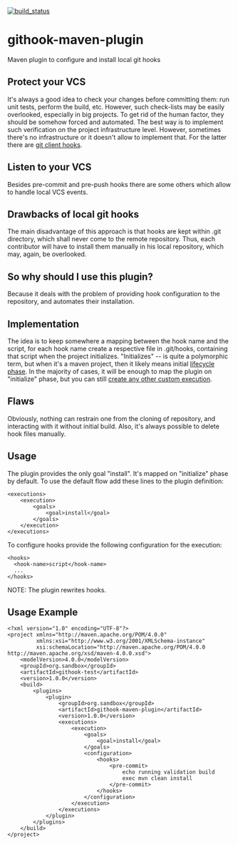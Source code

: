 [![build_status](https://travis-ci.org/phillipuniverse/githook-maven-plugin.svg?branch=master)](https://travis-ci.org/phillipuniverse/githook-maven-plugin)


# githook-maven-plugin
Maven plugin to configure and install local git hooks

## Protect your VCS
It's always a good idea to check your changes before committing them: run unit tests, perform the build, etc. However, such check-lists may be easily overlooked, especially in big projects. To get rid of the human factor, they should be somehow forced and automated. The best way is to implement such verification on the project infrastructure level. However, sometimes there's no infrastructure or it doesn't allow to implement that. For the latter there are [git client hooks](https://git-scm.com/book/en/v2/Customizing-Git-Git-Hooks).

## Listen to your VCS
Besides pre-commit and pre-push hooks there are some others which allow to handle local VCS events.

## Drawbacks of local git hooks
The main disadvantage of this approach is that hooks are kept within .git directory, which shall never come to the remote repository. Thus, each contributor will have to install them manually in his local repository, which may, again, be overlooked.

## So why should I use this plugin?
Because it deals with the problem of providing hook configuration to the repository, and automates their installation.

## Implementation
The idea is to keep somewhere a mapping between the hook name and the script, for each hook name create a respective file in .git/hooks, containing that script when the project initializes. "Initializes" -- is quite a polymorphic term, but when it's a maven project, then it likely means initial [lifecycle phase](https://maven.apache.org/guides/introduction/introduction-to-the-lifecycle.html). In the majority of cases, it will be enough to map the plugin on "initialize" phase, but you can still [create any other custom execution](https://maven.apache.org/guides/mini/guide-configuring-plugins.html#Using_the_executions_Tag).

## Flaws
Obviously, nothing can restrain one from the cloning of repository, and interacting with it without initial build. Also, it's always possible to delete hook files manually.

## Usage
The plugin provides the only goal "install". It's mapped on "initialize" phase by default. To use the default flow add these lines to the plugin definition:
```
<executions>
    <execution>
        <goals>
            <goal>install</goal>
        </goals>
    </execution>
</executions>
```
To configure hooks provide the following configuration for the execution:
```
<hooks>
  <hook-name>script</hook-name>
  ...
</hooks>
```
NOTE: The plugin rewrites hooks.

## Usage Example
```
<?xml version="1.0" encoding="UTF-8"?>
<project xmlns="http://maven.apache.org/POM/4.0.0"
         xmlns:xsi="http://www.w3.org/2001/XMLSchema-instance"
         xsi:schemaLocation="http://maven.apache.org/POM/4.0.0 http://maven.apache.org/xsd/maven-4.0.0.xsd">
    <modelVersion>4.0.0</modelVersion>
    <groupId>org.sandbox</groupId>
    <artifactId>githook-test</artifactId>
    <version>1.0.0</version>
    <build>
        <plugins>
            <plugin>
                <groupId>org.sandbox</groupId>
                <artifactId>githook-maven-plugin</artifactId>
                <version>1.0.0</version>
                <executions>
                    <execution>
                        <goals>
                            <goal>install</goal>
                        </goals>
                        <configuration>
                            <hooks>
                                <pre-commit>
                                    echo running validation build
                                    exec mvn clean install
                                </pre-commit>
                            </hooks>
                        </configuration>
                    </execution>
                </executions>
            </plugin>
        </plugins>
    </build>
</project>
```
